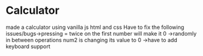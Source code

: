 # Calculator
made a calculator using vanilla js html and css
Have to fix the following issues/bugs->pressing = twice on the first number will make it 0
->randomly in between operations num2 is changing its value to 0
->have to add keyboard support
